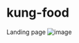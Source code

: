 # kung-food
Landing page
![image](https://user-images.githubusercontent.com/42122071/165642516-8bc21193-6871-44e9-9c1a-f7aa89ba6610.png)
